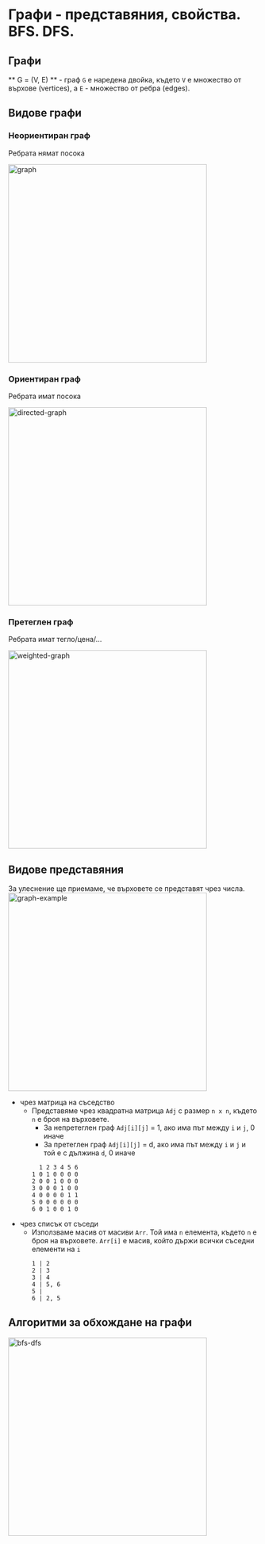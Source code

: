 # Графи - представяния, свойства. BFS. DFS.

## Графи

** G = (V, E) ** - граф `G` е наредена двойка, където `V` е множество от върхове (vertices), а `E` - множество от ребра (edges). 

## Видове графи

### Неориентиран граф
Ребрата нямат посока

<img src="https://media.geeksforgeeks.org/wp-content/cdn-uploads/undirectedgraph.png" alt="graph" width="400"/>

### Ориентиран граф
Ребрата имат посока

<img src="https://www.techiedelight.com/wp-content/uploads/Eulerian-path-for-directed-graphs.png" alt="directed-graph" width="400"/>

### Претеглен граф
Ребрата имат тегло/цена/...

<img src="https://www.researchgate.net/profile/Telmo-Peixe/publication/268748127/figure/fig2/AS:295308111171600@1447418348742/The-oriented-graph-of-ch-where-the-label-i-represents-the-edge-g-i.png" alt="weighted-graph" width="400"/>

## Видове представяния
За улеснение ще приемаме, че върховете се представят чрез числа.
<img src="https://i.ibb.co/X2gKpz1/image.png" alt="graph-example" width="400"/>

- чрез матрица на съседство
    - Представяме чрез квадратна матрица `Adj` с размер `n x n`, където `n` е броя на върховете. 
        - За непретеглен граф `Adj[i][j]` = 1, ако има път между `i` и `j`, 0 иначе
        - За претеглен граф `Adj[i][j]` = d, ако има път между `i` и `j` и той е с дължина `d`, 0 иначе
        ```
          1 2 3 4 5 6 
        1 0 1 0 0 0 0
        2 0 0 1 0 0 0
        3 0 0 0 1 0 0
        4 0 0 0 0 1 1
        5 0 0 0 0 0 0
        6 0 1 0 0 1 0
        ```
- чрез списък от съседи
    - Използваме масив от масиви `Arr`. Той има `n` елемента, където `n` е броя на върховете. `Arr[i]` е масив, който държи всички съседни елементи на `i`
        ```
        1 | 2
        2 | 3
        3 | 4
        4 | 5, 6
        5 |
        6 | 2, 5
        ```

## Алгоритми за обхождане на графи
<img src="https://vivadifferences.com/wp-content/uploads/2019/10/DFS-VS-BFS.png" alt="bfs-dfs" width="400"/>

